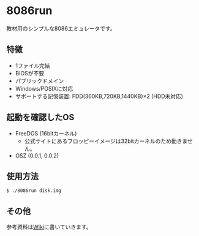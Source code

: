 8086run
=======

教材用のシンプルな8086エミュレータです。


特徴
----

* 1ファイル完結
* BIOSが不要
* パブリックドメイン
* Windows/POSIXに対応
* サポートする記憶装置: FDD(360KB,720KB,1440KB)×2 (HDD未対応)


起動を確認したOS
----------------

* FreeDOS (16bitカーネル)
    * 公式サイトにあるフロッピーイメージは32bitカーネルのため動きません。
* OSZ (0.0.1, 0.0.2)


使用方法
--------

```
$ ./8086run disk.img
```


その他
------

参考資料は[Wiki](https://bitbucket.org/7shi/8086run/wiki/Home)に書いていきます。
